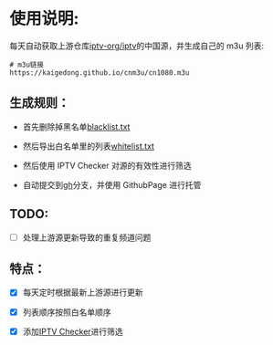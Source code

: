 # 使用说明:

每天自动获取上游仓库[iptv-org/iptv](https://github.com/iptv-org/iptv)的中国源，并生成自己的 m3u 列表:

```
# m3u链接
https://kaigedong.github.io/cnm3u/cn1080.m3u
```

## 生成规则：

- 首先删除掉黑名单[blacklist.txt](./blacklist.txt)

- 然后导出白名单里的列表[whitelist.txt](./whitelist.txt)

- 然后使用 IPTV Checker 对源的有效性进行筛选

- 自动提交到[gh](https://github.com/jihanc/cnm3u/tree/gh)分支，并使用 GithubPage 进行托管

## TODO:

- [ ] 处理上游源更新导致的重复频道问题

## 特点：

- [x] 每天定时根据最新上游源进行更新

- [x] 列表顺序按照白名单顺序

- [x] 添加[IPTV Checker](https://github.com/freearhey/iptv-checker)进行筛选
